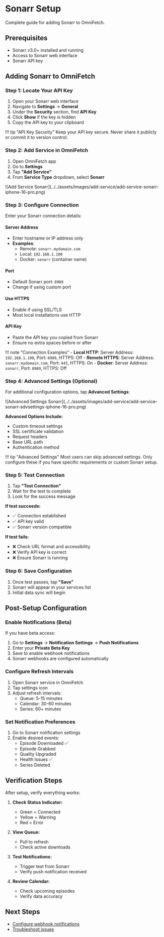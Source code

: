 # Sonarr Setup

Complete guide for adding Sonarr to OmniFetch.

## Prerequisites

- Sonarr v3.0+ installed and running
- Access to Sonarr web interface
- Sonarr API key

## Adding Sonarr to OmniFetch

### Step 1: Locate Your API Key

1. Open your Sonarr web interface
2. Navigate to **Settings** → **General**
3. Under the **Security** section, find **API Key**
4. Click **Show** if the key is hidden
5. Copy the API key to your clipboard

!!! tip "API Key Security"
    Keep your API key secure. Never share it publicly or commit it to version control.

### Step 2: Add Service in OmniFetch

1. Open OmniFetch app
2. Go to **Settings**
3. Tap **"Add Service"**
4. From **Service Type** dropdown, select **Sonarr**

<div class="iphone-mockup">
![Add Service Sonarr](../../assets/images/add-service/add-service-sonarr-iphone-16-pro.png)
</div>

### Step 3: Configure Connection

Enter your Sonarr connection details:

#### Server Address
- Enter hostname or IP address only
- **Examples**:
  - Remote: `sonarr.mydomain.com`
  - Local: `192.168.1.100`
  - Docker: `sonarr` (container name)

#### Port
- Default Sonarr port: `8989`
- Change if using custom port

#### Use HTTPS
- Enable if using SSL/TLS
- Most local installations use HTTP

#### API Key
- Paste the API key you copied from Sonarr
- Ensure no extra spaces before or after

!!! note "Connection Examples"
    - **Local HTTP**: Server Address: `192.168.1.100`, Port: `8989`, HTTPS: Off
    - **Remote HTTPS**: Server Address: `sonarr.mydomain.com`, Port: `443`, HTTPS: On
    - **Docker**: Server Address: `sonarr`, Port: `8989`, HTTPS: Off

### Step 4: Advanced Settings (Optional)

For additional configuration options, tap **Advanced Settings**:

<div class="iphone-mockup">
![Advanced Settings Sonarr](../../assets/images/add-service/add-service-sonarr-advsettings-iphone-16-pro.png)
</div>

**Advanced Options Include:**
- Custom timeout settings
- SSL certificate validation
- Request headers
- Base URL path
- Authentication method

!!! tip "Advanced Settings"
    Most users can skip advanced settings. Only configure these if you have specific requirements or custom Sonarr setup.

### Step 5: Test Connection

1. Tap **"Test Connection"**
2. Wait for the test to complete
3. Look for the success message

**If test succeeds:**
- ✅ Connection established
- ✅ API key valid
- ✅ Sonarr version compatible

**If test fails:**
- ❌ Check URL format and accessibility
- ❌ Verify API key is correct
- ❌ Ensure Sonarr is running

### Step 6: Save Configuration

1. Once test passes, tap **"Save"**
2. Sonarr will appear in your services list
3. Initial data sync will begin

## Post-Setup Configuration

### Enable Notifications (Beta)

If you have beta access:

1. Go to **Settings** → **Notification Settings** → **Push Notifications**
2. Enter your **Private Beta Key**
3. Save to enable webhook notifications
4. Sonarr webhooks are configured automatically

### Configure Refresh Intervals

1. Open Sonarr service in OmniFetch
2. Tap settings icon
3. Adjust refresh intervals:
   - Queue: 5-15 minutes
   - Calendar: 30-60 minutes
   - Series: 60+ minutes

### Set Notification Preferences

1. Go to Sonarr notification settings
2. Enable desired events:
   - Episode Downloaded ✅
   - Episode Grabbed
   - Quality Upgraded
   - Health Issues ✅
   - Series Deleted

## Verification Steps

After setup, verify everything works:

1. **Check Status Indicator:**
   - Green = Connected
   - Yellow = Warning
   - Red = Error

2. **View Queue:**
   - Pull to refresh
   - Check active downloads

3. **Test Notifications:**
   - Trigger test from Sonarr
   - Verify push notification received

4. **Review Calendar:**
   - Check upcoming episodes
   - Verify data accuracy

## Next Steps

- [Configure webhook notifications](webhooks.md)
- [Troubleshoot issues](../../troubleshooting/common-issues.md)